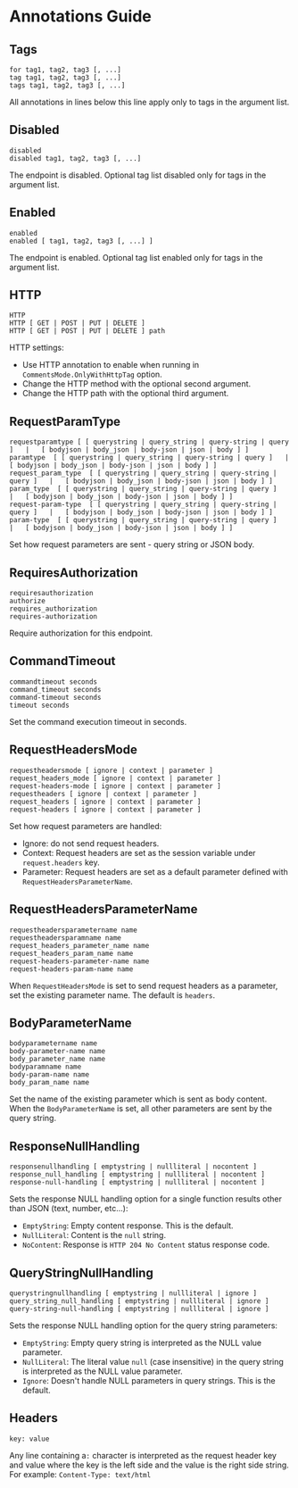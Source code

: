 # Annotations Guide

## Tags

```console
for tag1, tag2, tag3 [, ...]
tag tag1, tag2, tag3 [, ...]
tags tag1, tag2, tag3 [, ...]
```

All annotations in lines below this line apply only to tags in the argument list.

## Disabled

```console
disabled
disabled tag1, tag2, tag3 [, ...]
```

The endpoint is disabled. Optional tag list disabled only for tags in the argument list.

## Enabled

```console
enabled
enabled [ tag1, tag2, tag3 [, ...] ]
```

The endpoint is enabled. Optional tag list enabled only for tags in the argument list.

## HTTP

```console
HTTP 
HTTP [ GET | POST | PUT | DELETE ]
HTTP [ GET | POST | PUT | DELETE ] path
```

HTTP settings:
- Use HTTP annotation to enable when running in `CommentsMode.OnlyWithHttpTag` option.
- Change the HTTP method with the optional second argument.
- Change the HTTP path with the optional third argument.

## RequestParamType

```console
requestparamtype [ [ querystring | query_string | query-string | query ]   |   [ bodyjson | body_json | body-json | json | body ] ]
paramtype  [ [ querystring | query_string | query-string | query ]   |   [ bodyjson | body_json | body-json | json | body ] ]
request_param_type  [ [ querystring | query_string | query-string | query ]   |   [ bodyjson | body_json | body-json | json | body ] ]
param_type  [ [ querystring | query_string | query-string | query ]   |   [ bodyjson | body_json | body-json | json | body ] ]
request-param-type  [ [ querystring | query_string | query-string | query ]   |   [ bodyjson | body_json | body-json | json | body ] ]
param-type  [ [ querystring | query_string | query-string | query ]   |   [ bodyjson | body_json | body-json | json | body ] ]
```

Set how request parameters are sent - query string or JSON body.

## RequiresAuthorization

```console
requiresauthorization
authorize
requires_authorization
requires-authorization
```

Require authorization for this endpoint.

## CommandTimeout

```console
commandtimeout seconds
command_timeout seconds
command-timeout seconds
timeout seconds
```

Set the command execution timeout in seconds.

## RequestHeadersMode

```console
requestheadersmode [ ignore | context | parameter ]
request_headers_mode [ ignore | context | parameter ]
request-headers-mode [ ignore | context | parameter ]
requestheaders [ ignore | context | parameter ]
request_headers [ ignore | context | parameter ]
request-headers [ ignore | context | parameter ]
```

Set how request parameters are handled:
- Ignore: do not send request headers.
- Context: Request headers are set as the session variable under `request.headers` key.
- Parameter: Request headers are set as a default parameter defined with `RequestHeadersParameterName`.

## RequestHeadersParameterName

```console
requestheadersparametername name
requestheadersparamname name
request_headers_parameter_name name
request_headers_param_name name
request-headers-parameter-name name
request-headers-param-name name
```

When `RequestHeadersMode` is set to send request headers as a parameter, set the existing parameter name. The default is `headers`.

## BodyParameterName

```console
bodyparametername name
body-parameter-name name
body_parameter_name name
bodyparamname name
body-param-name name
body_param_name name
```

Set the name of the existing parameter which is sent as body content. When the `BodyParameterName` is set, all other parameters are sent by the query string.

## ResponseNullHandling

```console
responsenullhandling [ emptystring | nullliteral | nocontent ]
response_null_handling [ emptystring | nullliteral | nocontent ]
response-null-handling [ emptystring | nullliteral | nocontent ]
```

Sets the response NULL handling option for a single function results other than JSON (text, number, etc...):

- `EmptyString`: Empty content response. This is the default.
- `NullLiteral`: Content is the `null` string.
- `NoContent`: Response is `HTTP 204 No Content` status response code.

## QueryStringNullHandling

```console
querystringnullhandling [ emptystring | nullliteral | ignore ]
query_string_null_handling [ emptystring | nullliteral | ignore ]
query-string-null-handling [ emptystring | nullliteral | ignore ]
```

Sets the response NULL handling option for the query string parameters:

- `EmptyString`: Empty query string is interpreted as the NULL value parameter.
- `NullLiteral`: The literal value `null` (case insensitive) in the query string is interpreted as the NULL value parameter.
- `Ignore`: Doesn't handle NULL parameters in query strings. This is the default.

## Headers

```console
key: value
```

Any line containing a`:` character is interpreted as the request header key and value where the key is the left side and the value is the right side string. For example: `Content-Type: text/html`